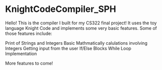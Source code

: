# KnightCodeCompiler_SPH

Hello! This is the compiler I built for my CS322 final project! It uses the toy language Knight Code and implements some very basic features. Some of those features include:

Print of Strings and Integers
Basic Mathmatically calulations involving Integers
Getting input from the user
If/Else Blocks
While Loop Implementation

More features to come!
